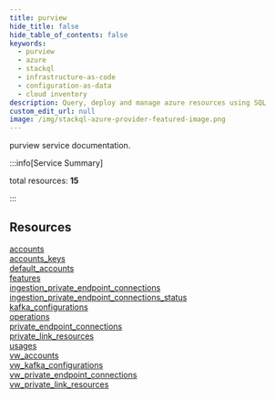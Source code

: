 ```yaml
---
title: purview
hide_title: false
hide_table_of_contents: false
keywords:
  - purview
  - azure
  - stackql
  - infrastructure-as-code
  - configuration-as-data
  - cloud inventory
description: Query, deploy and manage azure resources using SQL
custom_edit_url: null
image: /img/stackql-azure-provider-featured-image.png
---
```


purview service documentation.

:::info[Service Summary]

total resources: __15__  

:::

## Resources
<div class="row">
<div class="providerDocColumn">
<a href="/services/purview/accounts/">accounts</a><br />
<a href="/services/purview/accounts_keys/">accounts_keys</a><br />
<a href="/services/purview/default_accounts/">default_accounts</a><br />
<a href="/services/purview/features/">features</a><br />
<a href="/services/purview/ingestion_private_endpoint_connections/">ingestion_private_endpoint_connections</a><br />
<a href="/services/purview/ingestion_private_endpoint_connections_status/">ingestion_private_endpoint_connections_status</a><br />
<a href="/services/purview/kafka_configurations/">kafka_configurations</a><br />
<a href="/services/purview/operations/">operations</a>
</div>
<div class="providerDocColumn">
<a href="/services/purview/private_endpoint_connections/">private_endpoint_connections</a><br />
<a href="/services/purview/private_link_resources/">private_link_resources</a><br />
<a href="/services/purview/usages/">usages</a><br />
<a href="/services/purview/vw_accounts/">vw_accounts</a><br />
<a href="/services/purview/vw_kafka_configurations/">vw_kafka_configurations</a><br />
<a href="/services/purview/vw_private_endpoint_connections/">vw_private_endpoint_connections</a><br />
<a href="/services/purview/vw_private_link_resources/">vw_private_link_resources</a>
</div>
</div>